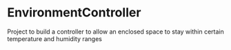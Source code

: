 # EnvironmentController
Project to build a controller to allow an enclosed space to stay within certain temperature and humidity ranges
